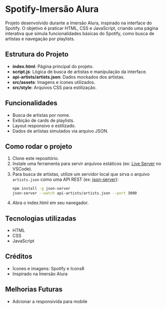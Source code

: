 # Spotify-Imersão Alura

Projeto desenvolvido durante a Imersão Alura, inspirado na interface do Spotify. O objetivo é praticar HTML, CSS e JavaScript, criando uma página interativa que simula funcionalidades básicas do Spotify, como busca de artistas e navegação por playlists.

## Estrutura do Projeto

- **index.html**: Página principal do projeto.
- **script.js**: Lógica de busca de artistas e manipulação da interface.
- **api-artists/artists.json**: Dados mockados dos artistas.
- **src/assets**: Imagens e ícones utilizados.
- **src/style**: Arquivos CSS para estilização.

## Funcionalidades

- Busca de artistas por nome.
- Exibição de cards de playlists.
- Layout responsivo e estilizado.
- Dados de artistas simulados via arquivo JSON.

## Como rodar o projeto

1. Clone este repositório.
2. Instale uma ferramenta para servir arquivos estáticos (ex: [Live Server](https://marketplace.visualstudio.com/items?itemName=ritwickdey.LiveServer) no VSCode).
3. Para busca de artistas, utilize um servidor local que sirva o arquivo `artists.json` como uma API REST (ex: [json-server](https://github.com/typicode/json-server)):
   ```sh
   npm install -g json-server
   json-server --watch api-artists/artists.json --port 3000
4. Abra o index.html em seu navegador.


## Tecnologias utilizadas

- HTML
- CSS
- JavaScript

## Créditos

- Ícones e imagens: Spotify e Icons8
- Inspirado na Imersão Alura

## Melhorias Futuras

- Adcionar a responsivida para mobile